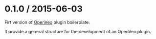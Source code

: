 # 0.1.0 / 2015-06-03

Firt version of [OpenVeo](https://github.com/veo-labs/openveo-core) plugin boilerplate.

It provide a general structure for the development of an OpenVeo plugin.